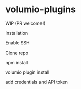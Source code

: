 # volumio-plugins

WIP (PR welcome!)

Installation

Enable SSH

Clone repo

npm install

volumio plugin install

add credentials and API token


